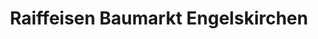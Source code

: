 ---
title: "Raiffeisen Baumarkt Engelskirchen"
url: /engelskirchen/raiffeisen-baumarkt-engelskirchen/
shop: Baumarkt
---